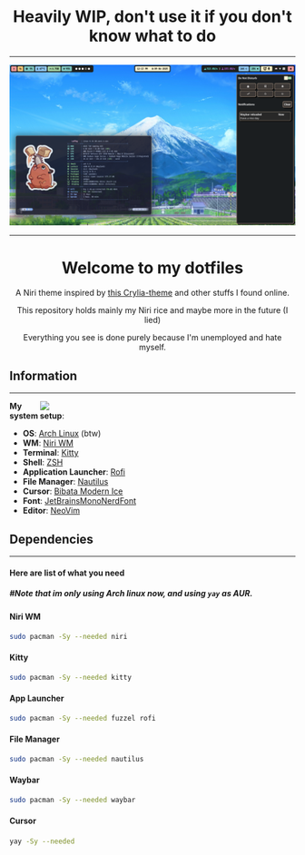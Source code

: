 <div align="center">
    <h1>Heavily WIP, don't use it if you don't know what to do</h1>
</div>

---

![Preview rice](assets/preview.png)

---

<div align="center">
    <h1>Welcome to my dotfiles</h1>
</div>
<div align="center">

A Niri theme inspired by [this Crylia-theme](https://github.com/Crylia/crylia-theme) and other stuffs I found online.

This repository holds mainly my Niri rice and maybe more in the future (I lied)

Everything you see is done purely because I'm unemployed and hate myself.
</div>

## Information

---
<image align="right" width="450px" src="assets/fastfetch.png"/>

**My system setup**:

- **OS**: [Arch Linux](https://archlinux.org/) (btw)
- **WM**: [Niri WM](https://github.com/YaLTeR/niri)
- **Terminal**: [Kitty](https://github.com/kovidgoyal/kitty)
- **Shell**: [ZSH](https://github.com/ohmyzsh/ohmyzsh)
- **Application Launcher**: [Rofi](https://github.com/davatorium/rofi)
- **File Manager**: [Nautilus](https://github.com/GNOME/nautilus)
- **Cursor**: [Bibata Modern Ice](https://github.com/ful1e5/Bibata_Cursor)
- **Font**: [JetBrainsMonoNerdFont](https://www.nerdfonts.com/font-downloads)
- **Editor**: [NeoVim](https://neovim.io/)

## Dependencies

---

#### Here are list of what you need
##### #Note that im only using Arch linux now, and using `yay` as AUR.

#### **Niri WM**

```bash
sudo pacman -Sy --needed niri
```

#### **Kitty**

```bash
sudo pacman -Sy --needed kitty
```

#### **App Launcher**

```bash
sudo pacman -Sy --needed fuzzel rofi
```

#### **File Manager**

```bash
sudo pacman -Sy --needed nautilus
```

#### **Waybar**

```bash
sudo pacman -Sy --needed waybar
```

#### **Cursor**

```bash
yay -Sy --needed
```


